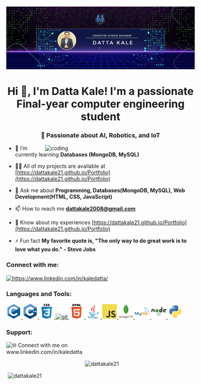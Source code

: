![logo](https://github.com/dattakale21/dattakale21/blob/8145f235deddc2967d2ec6b4725a5ee679d275f3/logo.jpeg)
<h1 align="center">Hi 👋, I'm Datta Kale! I'm a passionate Final-year computer engineering student</h1>
<h3 align="center">🚀 Passionate about AI, Robotics, and IoT</h3>
<img align="right" margin-left="70px" alt="coding" width="400" src="https://user-images.githubusercontent.com/55389276/140866485-8fb1c876-9a8f-4d6a-98dc-08c4981eaf70.gif">


- 🌱 I’m currently learning **Databases (MongoDB, MySQL)**

- 👨‍💻 All of my projects are available at [https://dattakale21.github.io/Portfolio](https://dattakale21.github.io/Portfolio)

- 💬 Ask me about **Programming, Databases(MongoDB, MySQL), Web Development(HTML, CSS, JavaScript)**

- 📫 How to reach me **dattakale2008@gmail.com**

- 📄 Know about my experiences [https://dattakale21.github.io/Portfolio](https://dattakale21.github.io/Portfolio)

- ⚡ Fun fact **My favorite quote is, "The only way to do great work is to love what you do." - Steve Jobs**

<h3 align="left">Connect with me:</h3>
<p align="left">
<a href="https://linkedin.com/in/https://www.linkedin.com/in/kaledatta/" target="blank"><img align="center" src="https://raw.githubusercontent.com/rahuldkjain/github-profile-readme-generator/master/src/images/icons/Social/linked-in-alt.svg" alt="https://www.linkedin.com/in/kaledatta/" height="30" width="40" /></a>
</p>

<h3 align="left">Languages and Tools:</h3>
<p align="left"> <a href="https://www.cprogramming.com/" target="_blank" rel="noreferrer"> <img src="https://raw.githubusercontent.com/devicons/devicon/master/icons/c/c-original.svg" alt="c" width="40" height="40"/> </a> <a href="https://www.w3schools.com/cpp/" target="_blank" rel="noreferrer"> <img src="https://raw.githubusercontent.com/devicons/devicon/master/icons/cplusplus/cplusplus-original.svg" alt="cplusplus" width="40" height="40"/> </a> <a href="https://www.w3schools.com/css/" target="_blank" rel="noreferrer"> <img src="https://raw.githubusercontent.com/devicons/devicon/master/icons/css3/css3-original-wordmark.svg" alt="css3" width="40" height="40"/> </a> <a href="https://git-scm.com/" target="_blank" rel="noreferrer"> <img src="https://www.vectorlogo.zone/logos/git-scm/git-scm-icon.svg" alt="git" width="40" height="40"/> </a> <a href="https://www.w3.org/html/" target="_blank" rel="noreferrer"> <img src="https://raw.githubusercontent.com/devicons/devicon/master/icons/html5/html5-original-wordmark.svg" alt="html5" width="40" height="40"/> </a> <a href="https://www.java.com" target="_blank" rel="noreferrer"> <img src="https://raw.githubusercontent.com/devicons/devicon/master/icons/java/java-original.svg" alt="java" width="40" height="40"/> </a> <a href="https://developer.mozilla.org/en-US/docs/Web/JavaScript" target="_blank" rel="noreferrer"> <img src="https://raw.githubusercontent.com/devicons/devicon/master/icons/javascript/javascript-original.svg" alt="javascript" width="40" height="40"/> </a> <a href="https://www.mongodb.com/" target="_blank" rel="noreferrer"> <img src="https://raw.githubusercontent.com/devicons/devicon/master/icons/mongodb/mongodb-original-wordmark.svg" alt="mongodb" width="40" height="40"/> </a> <a href="https://www.mysql.com/" target="_blank" rel="noreferrer"> <img src="https://raw.githubusercontent.com/devicons/devicon/master/icons/mysql/mysql-original-wordmark.svg" alt="mysql" width="40" height="40"/> </a> <a href="https://nodejs.org" target="_blank" rel="noreferrer"> <img src="https://raw.githubusercontent.com/devicons/devicon/master/icons/nodejs/nodejs-original-wordmark.svg" alt="nodejs" width="40" height="40"/> </a> <a href="https://www.python.org" target="_blank" rel="noreferrer"> <img src="https://raw.githubusercontent.com/devicons/devicon/master/icons/python/python-original.svg" alt="python" width="40" height="40"/> </a> </p>

<h3 align="left">Support:</h3>
<p><a href="https://www.buymeacoffee.com/🌐 Connect with me on www.linkedin.com/in/kaledatta"> <img align="left" margin-bottom="200px" src="https://cdn.buymeacoffee.com/buttons/v2/default-yellow.png" height="50" width="210" alt="🌐 Connect with me on www.linkedin.com/in/kaledatta" /></a></p><br><br>

<p><img align="center" width="500px" padding="20px" src="https://github-readme-stats.vercel.app/api/top-langs?username=dattakale21&show_icons=true&locale=en&layout=compact" alt="dattakale21" /></p>

<p>&nbsp;<img align="center" margin-right="-200px" width="500px" height="300px" src="https://github-readme-stats.vercel.app/api?username=dattakale21&show_icons=true&locale=en" alt="dattakale21" /></p>

